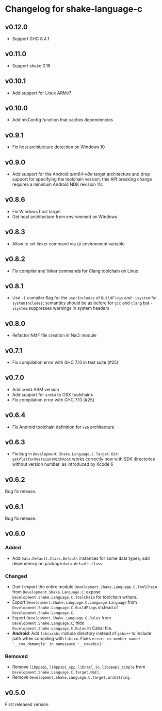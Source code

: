 # Changelog for shake-language-c

## v0.12.0

* Support GHC 8.4.1

## v0.11.0

* Support shake 0.16

## v0.10.1

* Add support for Linux ARMv7

## v0.10.0

* Add mkConfig function that caches dependencies

## v0.9.1

* Fix host architecture detection on Windows 10

## v0.9.0

* Add support for the Android *arm64-v8a* target architecture and drop support for specifying the toolchain version; this API breaking change requires a minimum Android NDK revision 11c

## v0.8.6

* Fix Windows host target
* Get host architecture from environment on Windows

## v0.8.3

* Allow to set linker command via `LD` environment variable

## v0.8.2

* Fix compiler and linker commands for Clang toolchain on Linux

## v0.8.1

* Use `-I` compiler flag for the `userIncludes` of `BuildFlags` and `-isystem` for `systemIncludes`; semantics should be as before for `gcc` and `clang` but `-isystem` suppresses warnings in system headers

## v0.8.0

* Refactor NMF file creation in NaCl module

## v0.7.1

* Fix compilation error with GHC 7.10 in test suite (#25)

## v0.7.0

* Add `arm64` ARM version
* Add support for `arm64` to OSX toolchains
* Fix compilation error with GHC 7.10 (#25)

## v0.6.4

* Fix Android toolchain definition for `x86` architecture

## v0.6.3

* Fix bug in `Development.Shake.Language.C.Target.OSX`: `getPlatformVersionsWithRoot` works correctly now with SDK directories without version number, as introduced by Xcode 6

## v0.6.2

Bug fix release.

## v0.6.1

Bug fix release.

## v0.6.0

### Added

* Add `Data.Default.Class.Default` instances for some data types; add dependency on package `data-default-class`.

### Changed

* Don't export the entire module `Development.Shake.Language.C.ToolChain` from `Development.Shake.Language.C`; expose `Development.Shake.Language.C.ToolChain` for toolchain writers.
* Export `Development.Shake.Language.C.Language.Language` from `Development.Shake.Language.C.BuildFlags` instead of `Development.Shake.Language.C`.
* Export `Development.Shake.Language.C.Rules` from `Development.Shake.Language.C`; hide `Development.Shake.Language.C.Rules` in Cabal file.
* **Android**: Add `libcxxabi` include directory instead of `gabi++` to include path when compiling with `libcxx`. Fixes `error: no member named '__cxa_demangle' in namespace '__cxxabiv1'`.

### Removed

* Remove `libppapi`, `libppapi_cpp`, `libnacl_io`, `libppapi_simple` from `Development.Shake.Language.C.Target.NaCl`.
* Remove `Development.Shake.Language.C.Target.archString`.

## v0.5.0

First released version.
